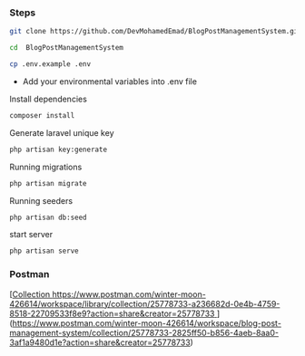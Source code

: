 ### Steps 

```bash
git clone https://github.com/DevMohamedEmad/BlogPostManagementSystem.git
```
```bash
cd  BlogPostManagementSystem
```
```bash
cp .env.example .env
```
- Add your environmental variables into .env file
  
Install dependencies
```bash
composer install
```

Generate laravel unique key
```bash
php artisan key:generate
```


Running migrations
```bash
php artisan migrate
```

Running seeders
```bash
php artisan db:seed
```

start server
```bash
php artisan serve
```

### Postman
[[Collection https://www.postman.com/winter-moon-426614/workspace/library/collection/25778733-a236682d-0e4b-4759-8518-22709533f8e9?action=share&creator=25778733
](https://www.postman.com/winter-moon-426614/workspace/library/collection/25778733-a236682d-0e4b-4759-8518-22709533f8e9?action=share&creator=25778733)](https://www.postman.com/winter-moon-426614/workspace/blog-post-management-system/collection/25778733-2825ff50-b856-4aeb-8aa0-3af1a9480d1e?action=share&creator=25778733)
